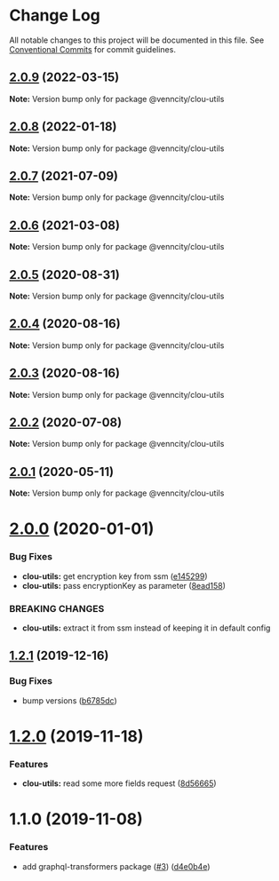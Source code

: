 # Change Log

All notable changes to this project will be documented in this file.
See [Conventional Commits](https://conventionalcommits.org) for commit guidelines.

## [2.0.9](https://github.com/venn-city/graphql-clou/compare/@venncity/clou-utils@2.0.8...@venncity/clou-utils@2.0.9) (2022-03-15)

**Note:** Version bump only for package @venncity/clou-utils





## [2.0.8](https://github.com/venn-city/graphql-clou/compare/@venncity/clou-utils@2.0.7...@venncity/clou-utils@2.0.8) (2022-01-18)

**Note:** Version bump only for package @venncity/clou-utils





## [2.0.7](https://github.com/venn-city/graphql-clou/compare/@venncity/clou-utils@2.0.6...@venncity/clou-utils@2.0.7) (2021-07-09)

**Note:** Version bump only for package @venncity/clou-utils





## [2.0.6](https://github.com/venn-city/graphql-clou/compare/@venncity/clou-utils@2.0.5...@venncity/clou-utils@2.0.6) (2021-03-08)

**Note:** Version bump only for package @venncity/clou-utils





## [2.0.5](https://github.com/venn-city/graphql-clou/compare/@venncity/clou-utils@2.0.4...@venncity/clou-utils@2.0.5) (2020-08-31)

**Note:** Version bump only for package @venncity/clou-utils





## [2.0.4](https://github.com/venn-city/graphql-clou/compare/@venncity/clou-utils@2.0.3...@venncity/clou-utils@2.0.4) (2020-08-16)

**Note:** Version bump only for package @venncity/clou-utils





## [2.0.3](https://github.com/venn-city/graphql-clou/compare/@venncity/clou-utils@2.0.2...@venncity/clou-utils@2.0.3) (2020-08-16)

**Note:** Version bump only for package @venncity/clou-utils





## [2.0.2](https://github.com/venn-city/graphql-clou/compare/@venncity/clou-utils@2.0.1...@venncity/clou-utils@2.0.2) (2020-07-08)

**Note:** Version bump only for package @venncity/clou-utils





## [2.0.1](https://github.com/venn-city/graphql-clou/compare/@venncity/clou-utils@2.0.0...@venncity/clou-utils@2.0.1) (2020-05-11)

**Note:** Version bump only for package @venncity/clou-utils





# [2.0.0](https://github.com/venn-city/graphql-clou/compare/@venncity/clou-utils@1.2.1...@venncity/clou-utils@2.0.0) (2020-01-01)


### Bug Fixes

* **clou-utils:** get encryption key from ssm ([e145299](https://github.com/venn-city/graphql-clou/commit/e145299fbc9066498205ea8fab6bb0d89ed44197))
* **clou-utils:** pass encryptionKey as parameter ([8ead158](https://github.com/venn-city/graphql-clou/commit/8ead1588b2b7c58533b070fdb21340fb49d0899d))


### BREAKING CHANGES

* **clou-utils:** extract it from ssm instead of keeping it in default config





## [1.2.1](https://github.com/venn-city/graphql-clou/compare/@venncity/clou-utils@1.2.0...@venncity/clou-utils@1.2.1) (2019-12-16)


### Bug Fixes

* bump versions ([b6785dc](https://github.com/venn-city/graphql-clou/commit/b6785dc9b12952946cfaebeb8256eb43a4ba99dc))





# [1.2.0](https://github.com/venn-city/graphql-clou/compare/@venncity/clou-utils@1.1.0...@venncity/clou-utils@1.2.0) (2019-11-18)


### Features

* **clou-utils:** read some more fields request ([8d56665](https://github.com/venn-city/graphql-clou/commit/8d56665ac494b2f9d6fd31907ddf2ec88bc8fbc6))





# 1.1.0 (2019-11-08)


### Features

* add graphql-transformers package ([#3](https://github.com/venn-city/graphql-clou/issues/3)) ([d4e0b4e](https://github.com/venn-city/graphql-clou/commit/d4e0b4eda6c9d5a5bd5b28313233ca3da2aefa8b))
